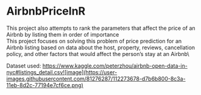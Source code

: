 # AirbnbPriceInR
This project also attempts to rank the parameters that affect the price of an Airbnb by listing them in order of importance\
This project focuses on solving this problem of price prediction for an Airbnb listing based on data about the host, property, reviews, cancellation policy, and other factors that would affect the person’s stay at an Airbnb\

Dataset used: https://www.kaggle.com/peterzhou/airbnb-open-data-in-nyc#listings_detail.csv![image](https://user-images.githubusercontent.com/81276287/112273678-d7b6b800-8c3a-11eb-8d2c-77194e7cf6ce.png)



